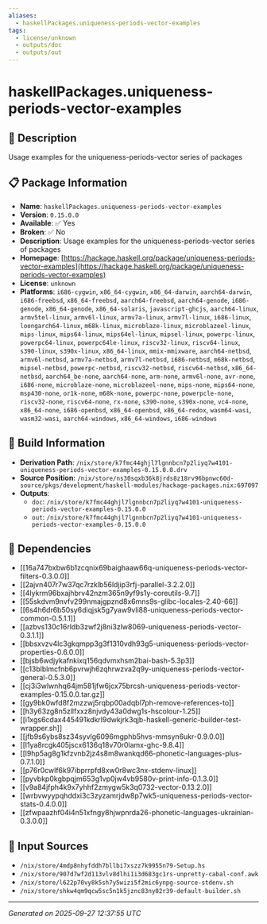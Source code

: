```yaml
---
aliases:
  - haskellPackages.uniqueness-periods-vector-examples
tags:
  - license/unknown
  - outputs/doc
  - outputs/out
---
```


# haskellPackages.uniqueness-periods-vector-examples

## 📝 Description

Usage examples for the uniqueness-periods-vector series of packages

## 📋 Package Information

- **Name**: `haskellPackages.uniqueness-periods-vector-examples`
- **Version**: `0.15.0.0`
- **Available**: ✅ Yes
- **Broken**: ✅ No
- **Description**: Usage examples for the uniqueness-periods-vector series of packages
- **Homepage**: [https://hackage.haskell.org/package/uniqueness-periods-vector-examples](https://hackage.haskell.org/package/uniqueness-periods-vector-examples)
- **License**: `unknown`
- **Platforms**: `i686-cygwin`, `x86_64-cygwin`, `x86_64-darwin`, `aarch64-darwin`, `i686-freebsd`, `x86_64-freebsd`, `aarch64-freebsd`, `aarch64-genode`, `i686-genode`, `x86_64-genode`, `x86_64-solaris`, `javascript-ghcjs`, `aarch64-linux`, `armv5tel-linux`, `armv6l-linux`, `armv7a-linux`, `armv7l-linux`, `i686-linux`, `loongarch64-linux`, `m68k-linux`, `microblaze-linux`, `microblazeel-linux`, `mips-linux`, `mips64-linux`, `mips64el-linux`, `mipsel-linux`, `powerpc-linux`, `powerpc64-linux`, `powerpc64le-linux`, `riscv32-linux`, `riscv64-linux`, `s390-linux`, `s390x-linux`, `x86_64-linux`, `mmix-mmixware`, `aarch64-netbsd`, `armv6l-netbsd`, `armv7a-netbsd`, `armv7l-netbsd`, `i686-netbsd`, `m68k-netbsd`, `mipsel-netbsd`, `powerpc-netbsd`, `riscv32-netbsd`, `riscv64-netbsd`, `x86_64-netbsd`, `aarch64_be-none`, `aarch64-none`, `arm-none`, `armv6l-none`, `avr-none`, `i686-none`, `microblaze-none`, `microblazeel-none`, `mips-none`, `mips64-none`, `msp430-none`, `or1k-none`, `m68k-none`, `powerpc-none`, `powerpcle-none`, `riscv32-none`, `riscv64-none`, `rx-none`, `s390-none`, `s390x-none`, `vc4-none`, `x86_64-none`, `i686-openbsd`, `x86_64-openbsd`, `x86_64-redox`, `wasm64-wasi`, `wasm32-wasi`, `aarch64-windows`, `x86_64-windows`, `i686-windows`

## 🔧 Build Information

- **Derivation Path**: `/nix/store/k7fmc44ghjl7lgnnbcn7p2liyq7w4101-uniqueness-periods-vector-examples-0.15.0.0.drv`
- **Source Position**: `/nix/store/ns30sqxb36k8jrds8z18rv96bpnwc60d-source/pkgs/development/haskell-modules/hackage-packages.nix:697097`
- **Outputs**:
  - `doc`:  `/nix/store/k7fmc44ghjl7lgnnbcn7p2liyq7w4101-uniqueness-periods-vector-examples-0.15.0.0`
  - `out`:  `/nix/store/k7fmc44ghjl7lgnnbcn7p2liyq7w4101-uniqueness-periods-vector-examples-0.15.0.0`

## 🔗 Dependencies

- [[16a747bxbw6b1zcqnix69baighaaw66q-uniqueness-periods-vector-filters-0.3.0.0]]
- [[2ajvn407r7w37qc7rzklb56ldjip3rfj-parallel-3.2.2.0]]
- [[4lykrm96bxajhbrv42nzm365n9yf9s1y-coreutils-9.7]]
- [[55skdvm9nvfv299nmajgpznd8x6mns9s-glibc-locales-2.40-66]]
- [[6s4h6dr6b50sy6diqjsk5g7yaw9vli88-uniqueness-periods-vector-common-0.5.1.1]]
- [[azbvs130c16rldb3zwf2j8ni3zlw8069-uniqueness-periods-vector-0.3.1.1]]
- [[bbsxvzv4lc3gkqmpp3g3f1310vdh93g5-uniqueness-periods-vector-properties-0.6.0.0]]
- [[bjsb6wdjykafnkixq156qdvmxhsm2bai-bash-5.3p3]]
- [[c13blblmcfnb6pvrwjh6zqhrwzva2q9y-uniqueness-periods-vector-general-0.5.3.0]]
- [[cj3i3wlwnhq64jm581jfw6jcx75brcsh-uniqueness-periods-vector-examples-0.15.0.0.tar.gz]]
- [[gy9bk0wfd8f2mzzwj5rqbp00adqbl7ph-remove-references-to]]
- [[h3y63zg8n5zllfxxz8njvdy43a0dwg1s-hscolour-1.25]]
- [[i1xgs6cdax445491kdkrl9dwkjrk3qjb-haskell-generic-builder-test-wrapper.sh]]
- [[jfb9s6ybs8sz34syvlg6096mgphb5hvs-mmsyn6ukr-0.9.0.0]]
- [[l1ya8rcgk405jscx6136q18v70r0lamx-ghc-9.8.4]]
- [[l9hp5ag8g1kfzvnb2jz4s8m8wankqd66-phonetic-languages-plus-0.7.1.0]]
- [[p76r0cwlf6k97ibprrpfd8xw0r8wc3nx-stdenv-linux]]
- [[pyvbkp0kgbpqjm653g1vp0jw4vb9580v-print-info-0.1.3.0]]
- [[v9a84jfph4k9x7yhhf2zmygw5k3q0732-vector-0.13.2.0]]
- [[wrbvwyypqhddxi3c3zyzamrjdw8p7wk5-uniqueness-periods-vector-stats-0.4.0.0]]
- [[zfwpaazhf04i4n51xfngy8hjwpnrda26-phonetic-languages-ukrainian-0.3.0.0]]

## 📁 Input Sources

- `/nix/store/4mdp8nhyfddh7bllbi7xszz7k9955n79-Setup.hs`
- `/nix/store/907d7wf2d113vlv8dlhi1i3d683gc1rs-unpretty-cabal-conf.awk`
- `/nix/store/l622p70vy8k5sh7y5wizi5f2mic6ynpg-source-stdenv.sh`
- `/nix/store/shkw4qm9qcw5sc5n1k5jznc83ny02r39-default-builder.sh`

---
*Generated on 2025-09-27 12:37:55 UTC*
